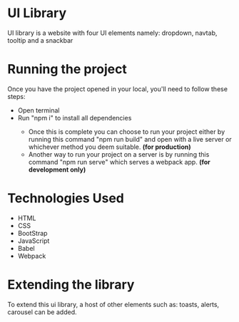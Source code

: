 <h1>UI Library</h1>
UI library is a website with four UI elements namely: dropdown, navtab, tooltip and a snackbar
<h1>Running the project</h1>
Once you have the project opened in your local, you'll need to follow these steps:
<ul>
  <li>Open terminal</li>
  <li>Run "npm i" to install all dependencies</li>
     <ul>
      <li>
        Once this is complete you can choose to run your project either by running this command "npm run build" and open with a live server or whichever method you deem suitable.  
        <b>(for production)</b>  
      </li>
      <li>
        Another way to run your project on a server is by running this command "npm run serve" which serves a webpack app. <b>(for development only)</b>
      </li>
    </ul>
</ul>

<h1>Technologies Used</h1>
<ul>
  <li>HTML</li>
  <li>CSS</li>
  <li>BootStrap</li>
  <li>JavaScript</li>
  <li>Babel</li>
  <li>Webpack</li>
</ul>

<h1>Extending the library </h1>
To extend this ui library, a host of other elements such as: toasts, alerts, carousel can be added.
